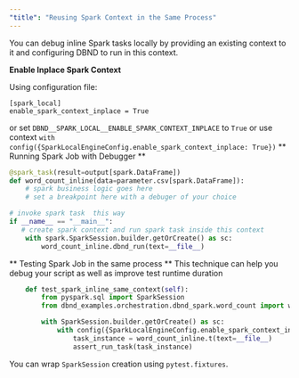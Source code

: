 ```yaml
---
"title": "Reusing Spark Context in the Same Process"
---
```

You can debug inline Spark tasks locally by providing an existing context to it and configuring DBND to run in this context.

**Enable Inplace Spark Context** 

Using configuration file:  
```
[spark_local]
enable_spark_context_inplace = True
```
or set `DBND__SPARK_LOCAL__ENABLE_SPARK_CONTEXT_INPLACE` to `True`
or use context `with config({SparkLocalEngineConfig.enable_spark_context_inplace: True})`
** Running Spark Job with Debugger **

``` python
@spark_task(result=output[spark.DataFrame])
def word_count_inline(data=parameter.csv[spark.DataFrame]):
    # spark business logic goes here
    # set a breakpoint here with a debuger of your choice

# invoke spark task  this way
if __name__ == "__main__":
   # create spark context and run spark task inside this context
    with spark.SparkSession.builder.getOrCreate() as sc:
        word_count_inline.dbnd_run(text=__file__)
```

** Testing Spark Job in the same process **
This technique can help you debug your script as well as improve test runtime duration

``` python
    def test_spark_inline_same_context(self):
        from pyspark.sql import SparkSession
        from dbnd_examples.orchestration.dbnd_spark.word_count import word_count_inline

        with SparkSession.builder.getOrCreate() as sc:
            with config({SparkLocalEngineConfig.enable_spark_context_inplace: True}):
                task_instance = word_count_inline.t(text=__file__)
                assert_run_task(task_instance)
```

 You can wrap `SparkSession` creation using `pytest.fixtures`.